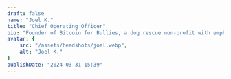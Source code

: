 ```yaml
---
draft: false
name: "Joel K."
title: "Chief Operating Officer"
bio: "Founder of Bitcoin for Bullies, a dog rescue non-profit with emphasis on educating businesses and the public on the merits of bitcoin."
avatar: {
    src: "/assets/headshots/joel.webp",
    alt: "Joel K."
}
publishDate: "2024-03-31 15:39"
---
```

